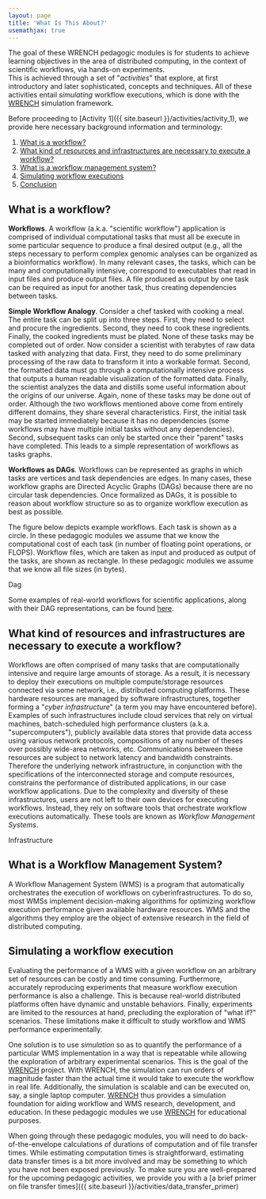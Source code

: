 ```yaml
---
layout: page
title: 'What Is This About?'
usemathjax: true
---
```


The goal of these WRENCH pedagogic modules is for
students to achieve learning objectives in the area of distributed computing, in the context of scientific workflows, via hands-on experiments.  
This is achieved through a set of "*activities*" that explore, at first introductory and later sophisticated, concepts and techniques.  All of these activities entail *simulating* workflow executions, which is done with the [WRENCH](http://wrench-project.org/) simulation framework.  

Before proceeding to [Activity 1]({{ site.baseurl }}/activities/activity_1), we provide here necessary background information and terminology:

1. [What is a workflow?](#what-is-a-workflow)
2. [What kind of resources and infrastructures are necessary to execute a workflow?](#what-kind-of-resources-and-infrastructures-are-necessary-to-execute-a-workflow)
3. [What is a workflow management system?](#what-is-a-workflow-management-system)
4. [Simulating workflow executions](#simulating-a-workflow-execution)
5. [Conclusion](#conclusion)

## What is a workflow?

**Workflows**. A workflow (a.k.a. "scientific workflow") application is comprised of individual computational tasks that must all be execute in some particular sequence to produce a final desired output (e.g., all the steps necessary to perform complex genomic analyses can be organized as a bioinformatics workflow). In many relevant cases, the tasks, which can be many and computationally intensive, correspond to executables that read in input files and produce output files.  A file produced as output by one task can be required as input for another task, thus creating dependencies between tasks.

**Simple Workflow Analogy**. Consider a chef tasked with cooking a meal. The entire task can be split up into three steps. First, they need to select and procure the ingredients. Second, they need to cook these ingredients. Finally, the cooked ingredients must be plated. None of these tasks may be completed out of order. Now consider a scientist with terabytes of raw data tasked with analyzing that data. First, they need to do some preliminary processing of the raw data to transform it into a workable format. Second, the formatted data must go through a computationally intensive process that outputs a human readable visualization of the formatted data. Finally, the scientist analyzes the data and distills some useful information about the origins of our universe. Again, none of these tasks may be done out of order. Although the two workflows mentioned above come from entirely different domains, they share several characteristics. First, the initial task may be started immediately because it has no dependencies (some workflows may have multiple initial tasks without any dependencies). Second, subsequent tasks can only be started once their "parent" tasks have completed. This leads to a simple representation of workflows as tasks graphs.

**Workflows as DAGs**. Workflows can be represented as graphs in which tasks are vertices and task dependencies are edges. In many cases, these workflow graphs are Directed Acyclic Graphs (DAGs) because there are no circular task dependencies.
Once formalized as DAGs, it is possible to reason about workflow structure so as to organize workflow execution as best as possible.

The figure below depicts example workflows. Each task is shown as a circle. In these pedagogic modules we assume that we know
the computational cost of each task (in number of floating point operations, or FLOPS). Workflow files, which are taken as input and
produced as output of the tasks, are shown as rectangle. In these pedagogic modules we assume that we know all file
sizes (in bytes).

<object class="figure" type="image/svg+xml" data="{{ site.baseurl }}/public/img/activity_0/dag.svg">Dag</object>

Some examples of real-world workflows for scientific applications, along with their DAG representations, can be found [here](https://pegasus.isi.edu/application-showcase/).

## What kind of resources and infrastructures are necessary to execute a workflow?

Workflows are often comprised of many tasks that are computationally intensive and require large amounts of storage. As a result, it is necessary to deploy their executions on multiple compute/storage resources connected via some network, i.e., distributed computing platforms. These hardware resources are managed by software infrastructures, together forming a "*cyber infrastructure*" (a term you may have encountered before). Examples of such infrastructures include cloud services that rely on virtual machines,  batch-scheduled high performance clusters (a.k.a. "supercomputers"), publicly available data stores that provide data access using various network protocols, compositions of any number of theses over possibly wide-area networks, etc. Communications between these resources are subject to network latency and bandwidth constraints. Therefore the underlying network infrastructure, in conjunction with the specifications of the interconnected storage and compute resources,  constrains the performance of distributed applications, in our case workflow applications. Due to the complexity and diversity of these infrastructures, users are not left to their own devices for executing workflows. Instead, they rely on software tools that orchestrate workflow executions automatically. These tools are known as *Workflow Management Systems*.

<object class="figure" type="image/svg+xml" data="{{ site.baseurl }}/public/img/activity_0/infrastructure.svg">Infrastructure</object>

## What is a Workflow Management System?

A Workflow Management System (WMS) is a program that automatically orchestrates the execution of workflows on cyberinfrastructures. To do so, most WMSs implement decision-making algorithms for optimizing workflow execution performance given available hardware resources. WMS and the algorithms they employ are the object of extensive research in the field of distributed computing.

## Simulating a workflow execution

Evaluating the performance of a WMS with a given workflow on an arbitrary set of resources can be costly and time consuming.
Furthermore, accurately reproducing experiments that measure workflow execution performance is also a challenge.
 This is because real-world distributed platforms often have dynamic and unstable behaviors.
Finally, experiments are limited to the resources at hand, precluding the exploration of "what if?" scenarios.
These limitations make it difficult to study workflow and WMS performance experimentally.

One solution is to use *simulation* so as to quantify the performance of a particular WMS implementation in a way that is repeatable
while allowing the exploration of arbitrary experimental scenarios. This is the goal of the [WRENCH](http://wrench-project.org/) project.
With WRENCH, the simulation can run orders of magnitude faster than the actual time it would take to execute the workflow in real life.
Additionally, the simulation is scalable and can be executed on, say, a single laptop computer. [WRENCH](http://wrench-project.org/) thus provides a simulation
foundation for aiding workflow and WMS research, development, and education.
In these pedagogic modules we use [WRENCH](http://wrench-project.org/) for educational purposes.

When going through these pedagogic modules, you will need to do back-of-the-envelope calculations
of durations of computation and of file transfer times.  While estimating computation times
is straightforward, estimating data transfer times is a bit more involved and may be something
to which you have not been exposed previously.  To make sure you are well-prepared for the upcoming
pedagogic activities, we provide you with a [a brief primer on file transfer times]({{ site.baseurl }}/activities/data_transfer_primer)


